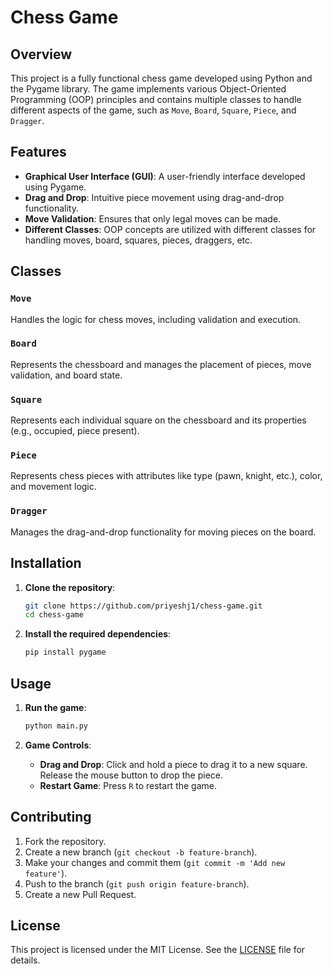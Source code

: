 # Chess Game

## Overview

This project is a fully functional chess game developed using Python and the Pygame library. The game implements various Object-Oriented Programming (OOP) principles and contains multiple classes to handle different aspects of the game, such as `Move`, `Board`, `Square`, `Piece`, and `Dragger`.

## Features

- **Graphical User Interface (GUI)**: A user-friendly interface developed using Pygame.
- **Drag and Drop**: Intuitive piece movement using drag-and-drop functionality.
- **Move Validation**: Ensures that only legal moves can be made.
- **Different Classes**: OOP concepts are utilized with different classes for handling moves, board, squares, pieces, draggers, etc.

## Classes

### `Move`
Handles the logic for chess moves, including validation and execution.

### `Board`
Represents the chessboard and manages the placement of pieces, move validation, and board state.

### `Square`
Represents each individual square on the chessboard and its properties (e.g., occupied, piece present).

### `Piece`
Represents chess pieces with attributes like type (pawn, knight, etc.), color, and movement logic.

### `Dragger`
Manages the drag-and-drop functionality for moving pieces on the board.

## Installation

1. **Clone the repository**:
    ```sh
    git clone https://github.com/priyeshj1/chess-game.git
    cd chess-game
    ```

2. **Install the required dependencies**:
    ```sh
    pip install pygame
    ```

## Usage

1. **Run the game**:
    ```sh
    python main.py
    ```

2. **Game Controls**:
    - **Drag and Drop**: Click and hold a piece to drag it to a new square. Release the mouse button to drop the piece.
    - **Restart Game**: Press `R` to restart the game.

## Contributing

1. Fork the repository.
2. Create a new branch (`git checkout -b feature-branch`).
3. Make your changes and commit them (`git commit -m 'Add new feature'`).
4. Push to the branch (`git push origin feature-branch`).
5. Create a new Pull Request.

## License

This project is licensed under the MIT License. See the [LICENSE](LICENSE) file for details.
